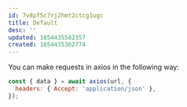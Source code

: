 ```yaml
---
id: 7v8pf5c7rj2hmt2ctcg1ugc
title: Default
desc: ''
updated: 1654435582357
created: 1654435362774
---
```


You can make requests in axios in the following way:

```js
const { data } = await axios(url, {
  headers: { Accept: 'application/json' },
});
```
